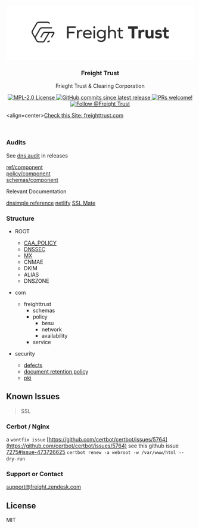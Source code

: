 <p align="center">
  <img src="https://raw.githubusercontent.com/freight-trust/branding/master/static/logo-420.svg" alt="Freight Trust logo">
</p>

<h3 align="center">
  Freight Trust
</h3>

<p align="center">
  Frieght Trust & Clearing Corporation
</p>

<p align="center">
  <a href="https://www.npmjs.org/package/Freight Trust-lib">
    <img src="https://img.shields.io/github/license/freight-trust/omnibus" alt="MPL-2.0 License" />
  </a>
  <a href="https://circleci.com/gh/Freight Trust/Freight Trust-lib">
    <img src="https://img.shields.io/github/commits-since/freight-trust/omnibus/latest/master" alt="GitHub commits since latest release" />
  </a>
  <a href="https://circleci.com/gh/Freight Trust/Freight Trust-lib">
    <img src="https://img.shields.io/badge/PRs-welcome-brightgreen.svg" alt="PRs welcome!" />
  </a>
  <a href="https://twitter.com/intent/follow?screen_name=Freight Trust">
    <img src="https://img.shields.io/twitter/url?label=%40FreightTrustNet&url=https%3A%2F%2Ftwitter.com%2Ffreighttrustnet" alt="Follow @Freight Trust" />
  </a>
</p>

<align=center><a href="https://check-your-website.server-daten.de/?q=freighttrust.com" target="_blank">Check this Site: freighttrust.com</a></align>

<br>

### Audits

See [dns audit](#) in releases


[ref/component](/com/freighttrust) <br />
[policy/component](/com/freighttrust/policy) <br />
[schemas/component](/com/freighttrust/schemas) <br />


Relevant Documentation

[dnsimple reference](https://developer.dnsimple.com/v2/certificates/)
[netlify](https://docs.netlify.com/domains-https/https-ssl/)
[SSL Mate](https://sslmate.com/caa/)


### Structure 
* ROOT
	- [CAA_POLICY](/ROOT/CAA_POLICY)
	- [DNSSEC](/ROOT/DNSSEC)
	- [MX](ROOT/MX)
	- CNMAE
	- DKIM
	- ALIAS
	- DNSZONE

* com
	- freighttrust
		- schemas
		- policy
			- besu
			- network
			- availability
		- service

* security
	- [defects](/security/defects.md)
	- [document retention policy](/security/document-retention-policy.md)
	- [pki](/security/pki.md)

## Known Issues

> SSL 

### Cerbot / Nginx

a `wontfix issue` [https://github.com/certbot/certbot/issues/5764](https://github.com/certbot/certbot/issues/5764)
see this github issue [7275#issue-473726625](https://github.com/certbot/certbot/issues/7275#issue-473726625)
`certbot renew -a webroot -w /var/www/html --dry-run`


### Support or Contact

support@freight.zendesk.com


## License 

MIT
